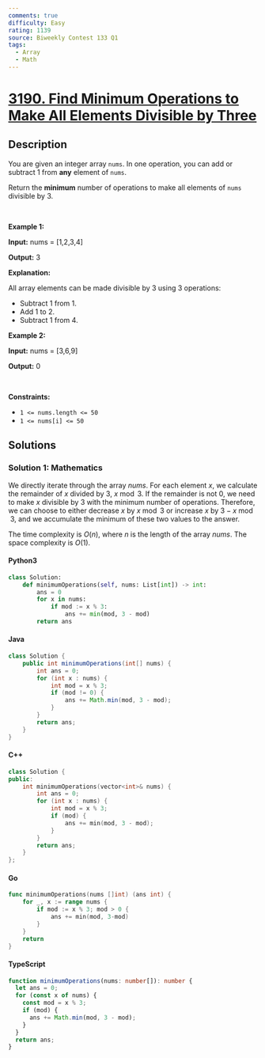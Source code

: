 ```yaml
---
comments: true
difficulty: Easy
rating: 1139
source: Biweekly Contest 133 Q1
tags:
  - Array
  - Math
---
```


<!-- problem:start -->

# [3190. Find Minimum Operations to Make All Elements Divisible by Three](https://leetcode.com/problems/find-minimum-operations-to-make-all-elements-divisible-by-three)


## Description

<!-- description:start -->

<p>You are given an integer array <code>nums</code>. In one operation, you can add or subtract 1 from <strong>any</strong> element of <code>nums</code>.</p>

<p>Return the <strong>minimum</strong> number of operations to make all elements of <code>nums</code> divisible by 3.</p>

<p>&nbsp;</p>
<p><strong class="example">Example 1:</strong></p>

<div class="example-block">
<p><strong>Input:</strong> <span class="example-io">nums = [1,2,3,4]</span></p>

<p><strong>Output:</strong> <span class="example-io">3</span></p>

<p><strong>Explanation:</strong></p>

<p>All array elements can be made divisible by 3 using 3 operations:</p>

<ul>
	<li>Subtract 1 from 1.</li>
	<li>Add 1 to 2.</li>
	<li>Subtract 1 from 4.</li>
</ul>
</div>

<p><strong class="example">Example 2:</strong></p>

<div class="example-block">
<p><strong>Input:</strong> <span class="example-io">nums = [3,6,9]</span></p>

<p><strong>Output:</strong> <span class="example-io">0</span></p>
</div>

<p>&nbsp;</p>
<p><strong>Constraints:</strong></p>

<ul>
	<li><code>1 &lt;= nums.length &lt;= 50</code></li>
	<li><code>1 &lt;= nums[i] &lt;= 50</code></li>
</ul>

<!-- description:end -->

## Solutions

<!-- solution:start -->

### Solution 1: Mathematics

We directly iterate through the array $\textit{nums}$. For each element $x$, we calculate the remainder of $x$ divided by 3, $x \bmod 3$. If the remainder is not 0, we need to make $x$ divisible by 3 with the minimum number of operations. Therefore, we can choose to either decrease $x$ by $x \bmod 3$ or increase $x$ by $3 - x \bmod 3$, and we accumulate the minimum of these two values to the answer.

The time complexity is $O(n)$, where $n$ is the length of the array $\textit{nums}$. The space complexity is $O(1)$.

<!-- tabs:start -->

#### Python3

```python
class Solution:
    def minimumOperations(self, nums: List[int]) -> int:
        ans = 0
        for x in nums:
            if mod := x % 3:
                ans += min(mod, 3 - mod)
        return ans
```

#### Java

```java
class Solution {
    public int minimumOperations(int[] nums) {
        int ans = 0;
        for (int x : nums) {
            int mod = x % 3;
            if (mod != 0) {
                ans += Math.min(mod, 3 - mod);
            }
        }
        return ans;
    }
}
```

#### C++

```cpp
class Solution {
public:
    int minimumOperations(vector<int>& nums) {
        int ans = 0;
        for (int x : nums) {
            int mod = x % 3;
            if (mod) {
                ans += min(mod, 3 - mod);
            }
        }
        return ans;
    }
};
```

#### Go

```go
func minimumOperations(nums []int) (ans int) {
	for _, x := range nums {
		if mod := x % 3; mod > 0 {
			ans += min(mod, 3-mod)
		}
	}
	return
}
```

#### TypeScript

```ts
function minimumOperations(nums: number[]): number {
  let ans = 0;
  for (const x of nums) {
    const mod = x % 3;
    if (mod) {
      ans += Math.min(mod, 3 - mod);
    }
  }
  return ans;
}
```

<!-- tabs:end -->

<!-- solution:end -->

<!-- problem:end -->
